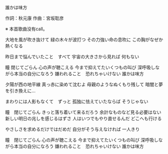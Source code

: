 誰かは味方

作詞：秋元康
作曲：宮坂聡彦

※ 本首歌曲没有call。 

大地を風が吹き抜けて
緑の木々が波打つ
その力強い命の息吹に
この胸がなぜか熱くなる

昨日まで悩んでいたこと　すべて
宇宙の大きさから見れば
何もない

瞳 閉じてごらん
心の声が聴こえる
今まで抑えてたいくつもの叫び
深呼吸しながら本当の自分になろう
嫌われること　恐れちゃいけない
誰かは味方

夕陽が西の地平線
真っ赤に染めて沈むよ
母親のようなぬくもり残して
暗闇と夢を引き換えに…

まわりには人影もなくて　ずっと
孤独に怯えていたならば
そうじゃない

瞳　閉じてごらん
きっと落ち着いて来るだろう
余計なものなど見る必要はない
新しい明日の兆しを感じるはずさ
人はいつでもやり直せるんだ
どこへも行ける

やさしさを求めるだけではだめだ
自分がそう与えなければ
一人きり

瞳　閉じてごらん
心の声が聴こえる
今まで抑えてたいくつもの叫び
深呼吸しながら本当の自分になろう
嫌われること　恐れちゃいけない
誰かは味方